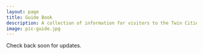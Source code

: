 ```yaml
---
layout: page
title: Guide Book
description: A collection of information for visitors to the Twin Cities.
image: pic-guide.jpg
---
```


Check back soon for updates.
